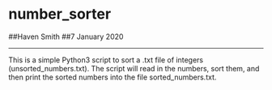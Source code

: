 # number_sorter
##Haven Smith
##7 January 2020
________________________________________________________________________________
This is a simple Python3 script to sort a .txt file of integers (unsorted_numbers.txt). 
The script will read in the numbers, sort them, and then print the sorted numbers into the file sorted_numbers.txt.
